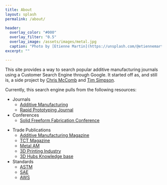```yaml
---
title: About
layout: splash
permalink: /about/

header:
  overlay_color: "#000"
  overlay_filter: "0.5"
  overlay_image: /assets/images/metal.jpg
  caption: "Photo by [Etienne Martin](https://unsplash.com/@etiennemartin) on [Unsplash](https://unsplash.com/)"
excerpt: ""

---
```

This site provides a way to search popular additive manufacturing journals using a Customer Search Engine through Google. It started off as, and still is, a side project by [Chris McComb](https://cmccomb.com) and [Tim Simpson](https://twitter.com/PSUMakerProf). 

Currently, this search engine pulls from the following resources:
- Journals
    - [Additive Manufacturing](https://www.journals.elsevier.com/additive-manufacturing)
    - [Rapid Prototyping Journal](https://www.emerald.com/insight/publication/issn/1355-2546)
    <!---    - Virtual & Physical Prototyping
    - Computer-Aided Design
    - ASME Journal of Mechanical Design
    - ASME Journal of Manufacturing Science & Engineering
    - ASME Journal of Computer & Information Science & Engineering
    - JOM (J of Materials)
    - Materials & Design
    - Acta Materialia
    - 3D Printing & Additive Manufacturing
    - International Journal of Advanced Manufacturing
    - Advanced Materials
    - Materials Science & Engineering C
    - Technological Forecasting & Societal Change
    - Journal of Cleaner Production
    - Proceedings of the Institution of Mechanical Engineers, Part B -->
- Conferences
    - [Solid Freeform Fabrication Conference](https://www.sffsymposium.org)
<!--    - ASME IDETC
    - TMS Annual Meeting
    - FabTech
    - RAPID
    - FormNext -->
- Trade Publications
    - [Additive Manufacturing Magazine](https://www.additivemanufacturing.media/)
    - [TCT Magazine](https://www.tctmagazine.com/)
    - [Metal AM](https://www.metal-am.com/)
    - [3D Printing Industry](https://3dprintingindustry.com/)
    - [3D Hubs Knowledge base](https://www.3dhubs.com/knowledge-base/)
- Standards
    - [ASTM](https://www.astm.org)
    - [SAE](https://www.sae.org)
    - [AWS](https://www.aws.org)

